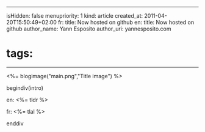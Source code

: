 -----
isHidden:       false
menupriority:   1
kind:           article
created_at:     2011-04-20T15:50:49+02:00
fr: title: Now hosted on github
en: title: Now hosted on github
author_name: Yann Esposito
author_uri: yannesposito.com
# tags:
-----
<%= blogimage("main.png","Title image") %>

begindiv(intro)

en: <%= tldr %>

fr: <%= tlal %>

enddiv
